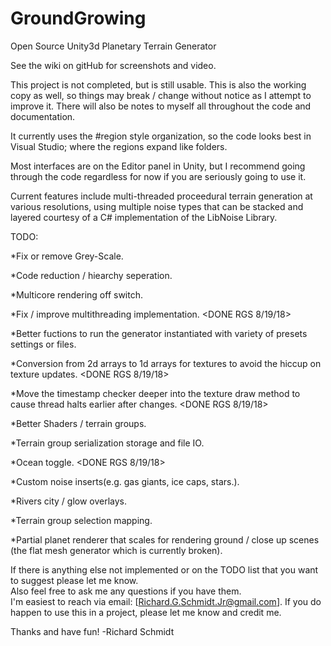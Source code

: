 # GroundGrowing
Open Source Unity3d Planetary Terrain Generator

See the wiki on gitHub for screenshots and video.

This project is not completed, but is still usable.
This is also the working copy as well, so things
may break / change without notice as I attempt to
improve it.  There will also be notes to myself 
all throughout the code and documentation.

It currently uses the #region style organization,
so the code looks best in Visual Studio; where
the regions expand like folders.

Most interfaces are on the Editor panel in Unity,
but I recommend going through the code regardless
for now if you are seriously going to use it.

Current features include multi-threaded proceedural
terrain generation at various resolutions, using multiple
noise types that can be stacked and layered courtesy of a
C# implementation of the LibNoise Library.

TODO:


*Fix or remove Grey-Scale.

*Code reduction / hiearchy seperation.

*Multicore rendering off switch.

*Fix / improve multithreading implementation. <DONE RGS 8/19/18>

*Better fuctions to run the generator instantiated with 
variety of presets settings or files.

*Conversion from 2d arrays to 1d arrays for textures
to avoid the hiccup on texture updates. <DONE RGS 8/19/18>

*Move the timestamp checker deeper into the texture draw
method to cause thread halts earlier after changes.  <DONE RGS 8/19/18>

*Better Shaders / terrain groups.

*Terrain group serialization storage and file IO.  

*Ocean toggle.  <DONE RGS 8/19/18>

*Custom noise inserts(e.g. gas giants, ice caps, stars.).

*Rivers city / glow overlays.

*Terrain group selection mapping. 

*Partial planet renderer that scales for rendering
ground / close up scenes (the flat mesh generator 
which is currently broken).


If there is anything else not implemented or on the TODO list that you want to suggest please let me know.  
Also feel free to ask me any questions if you have them.  
I'm easiest to reach via email:  [Richard.G.Schmidt.Jr@gmail.com]. If you do happen to 
use this in a project, please let me know and credit me.

Thanks and have fun!
-Richard Schmidt
